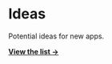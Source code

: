 Ideas
=====

Potential ideas for new apps.

__[View the list →](https://github.com/EagerApps/Ideas/issues)__
